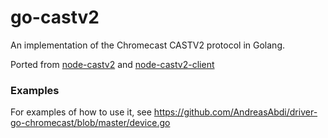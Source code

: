 go-castv2
=========

An implementation of the Chromecast CASTV2 protocol in Golang.

Ported from [node-castv2](https://github.com/thibauts/node-castv2) and [node-castv2-client](https://github.com/thibauts/node-castv2-client)


### Examples

For examples of how to use it, see https://github.com/AndreasAbdi/driver-go-chromecast/blob/master/device.go
